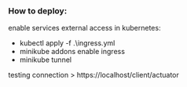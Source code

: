 ### How to deploy:

enable services external access in kubernetes:  
- kubectl apply -f .\ingress.yml
- minikube addons enable ingress
- minikube tunnel

testing connection > https://localhost/client/actuator